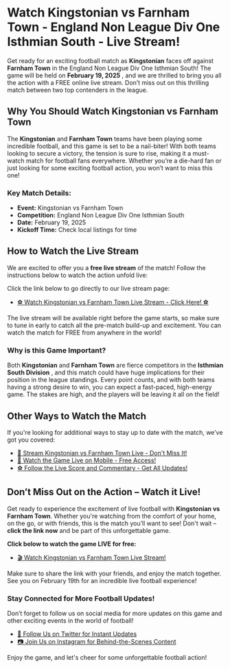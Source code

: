 # Watch Kingstonian vs Farnham Town - England Non League Div One Isthmian South - Live Stream!

Get ready for an exciting football match as **Kingstonian** faces off against **Farnham Town** in the England Non League Div One Isthmian South! The game will be held on **February 19, 2025** , and we are thrilled to bring you all the action with a FREE online live stream. Don’t miss out on this thrilling match between two top contenders in the league.

## Why You Should Watch Kingstonian vs Farnham Town

The **Kingstonian** and **Farnham Town** teams have been playing some incredible football, and this game is set to be a nail-biter! With both teams looking to secure a victory, the tension is sure to rise, making it a must-watch match for football fans everywhere. Whether you’re a die-hard fan or just looking for some exciting football action, you won’t want to miss this one!

### Key Match Details:

- **Event:** Kingstonian vs Farnham Town
- **Competition:** England Non League Div One Isthmian South
- **Date:** February 19, 2025
- **Kickoff Time:** Check local listings for time

## How to Watch the Live Stream

We are excited to offer you a **free live stream** of the match! Follow the instructions below to watch the action unfold live:

Click the link below to go directly to our live stream page:

- [⚽ Watch Kingstonian vs Farnham Town Live Stream - Click Here! ⚽](https://tinyurl.com/livestreamfreeo?st=Kingstonian+vs+Farnham+Town&si=gh)

The live stream will be available right before the game starts, so make sure to tune in early to catch all the pre-match build-up and excitement. You can watch the match for FREE from anywhere in the world!

### Why is this Game Important?

Both **Kingstonian** and **Farnham Town** are fierce competitors in the **Isthmian South Division** , and this match could have huge implications for their position in the league standings. Every point counts, and with both teams having a strong desire to win, you can expect a fast-paced, high-energy game. The stakes are high, and the players will be leaving it all on the field!

## Other Ways to Watch the Match

If you're looking for additional ways to stay up to date with the match, we’ve got you covered:

- [🎥 Stream Kingstonian vs Farnham Town Live - Don't Miss It!](https://tinyurl.com/livestreamfreeo?st=Kingstonian+vs+Farnham+Town&si=gh)
- [📲 Watch the Game Live on Mobile - Free Access!](https://tinyurl.com/livestreamfreeo?st=Kingstonian+vs+Farnham+Town&si=gh)
- [⚽ Follow the Live Score and Commentary - Get All Updates!](https://tinyurl.com/livestreamfreeo?st=Kingstonian+vs+Farnham+Town&si=gh)

## Don’t Miss Out on the Action – Watch it Live!

Get ready to experience the excitement of live football with **Kingstonian vs Farnham Town**. Whether you're watching from the comfort of your home, on the go, or with friends, this is the match you’ll want to see! Don't wait – **click the link now** and be part of this unforgettable game.

**Click below to watch the game LIVE for free:**

- [🎬 Watch Kingstonian vs Farnham Town Live Stream!](https://tinyurl.com/livestreamfreeo?st=Kingstonian+vs+Farnham+Town&si=gh)

Make sure to share the link with your friends, and enjoy the match together. See you on February 19th for an incredible live football experience!

### Stay Connected for More Football Updates!

Don’t forget to follow us on social media for more updates on this game and other exciting events in the world of football!

- [📱 Follow Us on Twitter for Instant Updates](https://tinyurl.com/livestreamfreeo?st=Kingstonian+vs+Farnham+Town&si=gh)
- [📷 Join Us on Instagram for Behind-the-Scenes Content](https://tinyurl.com/livestreamfreeo?st=Kingstonian+vs+Farnham+Town&si=gh)

Enjoy the game, and let's cheer for some unforgettable football action!

